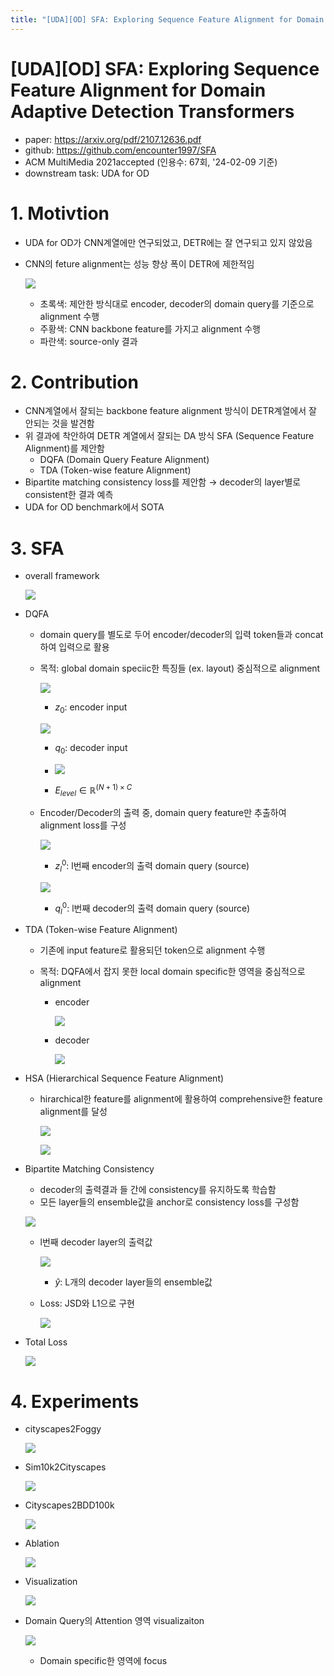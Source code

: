 ```yaml
---
title: "[UDA][OD] SFA: Exploring Sequence Feature Alignment for Domain Adaptive Detection Transformers"
---
```

# [UDA][OD] SFA: Exploring Sequence Feature Alignment for Domain Adaptive Detection Transformers

- paper: https://arxiv.org/pdf/2107.12636.pdf
- github: https://github.com/encounter1997/SFA
- ACM MultiMedia 2021accepted (인용수: 67회, '24-02-09 기준)
- downstream task: UDA for OD

# 1. Motivtion

- UDA for OD가 CNN계열에만 연구되었고, DETR에는 잘 연구되고 있지 않았음

- CNN의 feture alignment는 성능 향상 폭이 DETR에 제한적임

  ![](../images/2024-02-09/image-20240209200531183.png)

  - 초록색: 제안한 방식대로 encoder, decoder의 domain query를 기준으로 alignment 수행
  - 주황색: CNN backbone feature를 가지고 alignment 수행
  - 파란색: source-only 결과



# 2. Contribution

- CNN계열에서 잘되는 backbone feature alignment 방식이 DETR계열에서 잘 안되는 것을 발견함
- 위 결과에 착안하여 DETR 계열에서 잘되는 DA 방식 SFA (Sequence Feature Alignment)를 제안함
  - DQFA (Domain Query Feature Alignment)
  - TDA (Token-wise feature Alignment)
- Bipartite matching consistency loss를 제안함 $\to$ decoder의 layer별로 consistent한 결과 예측
- UDA for OD benchmark에서 SOTA

# 3. SFA

- overall framework

  ![](../images/2024-02-09/image-20240209210526505.png)

- DQFA

  - domain query를 별도로 두어 encoder/decoder의 입력 token들과 concat하여 입력으로 활용

  - 목적: global domain speciic한 특징들 (ex. layout) 중심적으로 alignment

    ![](../images/2024-02-09/image-20240209210052206.png)

    - $z_0$: encoder input

    ![](../images/2024-02-09/image-20240209210403154.png)

    - $q_0$: decoder input

    - ![](../images/2024-02-09/image-20240209210118504.png)
    - $E_{level} \in \mathbb{R}^{(N+1) \times C}$

  - Encoder/Decoder의 출력 중, domain query feature만 추출하여 alignment loss를 구성

    ![](../images/2024-02-09/image-20240209210311294.png)

    - $z_l^0$: l번째 encoder의 출력 domain query (source)

    ![](../images/2024-02-09/image-20240209210437475.png)

    - $q_l^0$: l번째 decoder의 출력 domain query (source)

- TDA (Token-wise Feature Alignment)

  - 기존에 input feature로 활용되던 token으로 alignment 수행

  - 목적: DQFA에서 잡지 못한 local domain specific한 영역을 중심적으로 alignment

    - encoder 

      ![](../images/2024-02-09/image-20240209210743257.png)

    - decoder

      ![](../images/2024-02-09/image-20240209210801746.png)

- HSA (Hierarchical Sequence Feature Alignment)

  - hirarchical한 feature를 alignment에 활용하여 comprehensive한 feature alignment를 달성

    ![](../images/2024-02-09/image-20240209210934812.png)

    ![](../images/2024-02-09/image-20240209210952693.png)

- Bipartite Matching Consistency

  - decoder의 출력결과 들 간에 consistency를 유지하도록 학습함
  - 모든 layer들의 ensemble값을 anchor로 consistency loss를 구성함

  ![](../images/2024-02-09/image-20240209211102132.png)

  - l번째 decoder layer의 출력값

    ![](../images/2024-02-09/image-20240209211228424.png)

    - $\hat{y}$: L개의 decoder layer들의 ensemble값

  - Loss: JSD와 L1으로 구현

    ![](../images/2024-02-09/image-20240209211343996.png)

- Total Loss

  ![](../images/2024-02-09/image-20240209211357287.png)

# 4. Experiments

- cityscapes2Foggy

  ![](../images/2024-02-09/image-20240209211424595.png)

- Sim10k2Cityscapes

  ![](../images/2024-02-09/image-20240209211447154.png)

- Cityscapes2BDD100k

  ![](../images/2024-02-09/image-20240209211511258.png)

- Ablation

  ![](../images/2024-02-09/image-20240209211526234.png)

- Visualization

  ![](../images/2024-02-09/image-20240209211544869.png)

- Domain Query의 Attention 영역 visualizaiton

  ![](../images/2024-02-09/image-20240209211636338.png)

  - Domain specific한 영역에 focus
